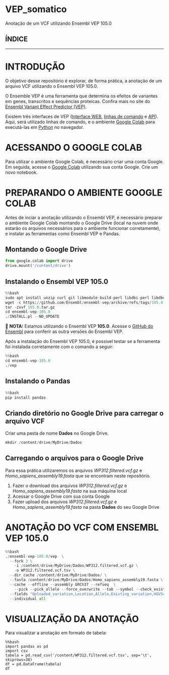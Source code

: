 # VEP_somatico
Anotação de um VCF utilizando Ensembl VEP 105.0 

## ÍNDICE

---
# INTRODUÇÃO
O objetivo desse repositório é explorar, de forma prática, a anotação de um arquivo VCF utilizando o Ensembl VEP 105.0.

O Ensemble VEP é uma ferramenta que determina os efeitos de variantes em genes, transcritos e sequências proteicas. Confira mais no site do [Ensembl Variant Effect Predictor (VEP)](https://www.ensembl.org/info/docs/tools/vep/index.html).

Existem três interfaces de VEP ([Interface WEB](https://www.ensembl.org/info/docs/tools/vep/online/index.html), [linhas de comando](https://www.ensembl.org/info/docs/tools/vep/script/index.html) e [API](https://rest.ensembl.org/#VEP)). Aqui, será utilizado linhas de comando, e o ambiente [Google Colab](https://colab.research.google.com/) para executá-las em [Python](https://www.python.org/) no navegador.

# ACESSANDO O GOOGLE COLAB
Para utilizar o ambiente Google Colab, é necessário criar uma conta Google. Em seguida, acesse o [Google Colab](https://colab.research.google.com/) utilizando sua conta Google. Crie um novo notebook.

# PREPARANDO O AMBIENTE GOOGLE COLAB
Antes de inciar a anotação utilizando o Ensembl VEP, é necessário preparar o ambiente Google Colab montando o Google Drive (local na nuvem onde estarão os arquivos necessários para o ambiente funcionar corretamente), e instalar as ferramentas como Ensembl VEP e Pandas.

## Montando o Google Drive
```python
from google.colab import drive
drive.mount('/content/drive')
```

## Instalando o Ensembl VEP 105.0
```python
%%bash
sudo apt install unzip curl git libmodule-build-perl libdbi-perl libdbd-mysql-perl build-essential zlib1g-dev
wget -c https://github.com/Ensembl/ensembl-vep/archive/refs/tags/105.0.tar.gz
tar -zxvf 105.0.tar.gz
cd ensembl-vep-105.0
./INSTALL.pl --NO_UPDATE 
```
🔴 **NOTA:** Estamos utilizando o Ensembl VEP **105.0**. Acesse o [GitHub do Ensembl](https://github.com/Ensembl/ensembl-vep/tags) para conferir as outra versões do Ensembl VEP.

Após a instalação do Ensembl VEP 105.0, é possível testar se a ferramenta foi instalada corretamente com o comando a seguir:
```python
%%bash
cd ensembl-vep-105.0
./vep
```

## Instalando o Pandas
```python
%%bash
pip install pandas
```

## Criando diretório no Google Drive para carregar o arquivo VCF
Criar uma pasta de nome **Dados** no Google Drive.
```python
mkdir /content/drive/MyDrive/Dados
```

## Carregando o arquivos para o Google Drive
Para essa prática utilizaremos os arquivos *WP312.filtered.vcf.gz* e *Homo_sapiens_assembly19.fasta* que se encontram neste repositório. 
1. Fazer o download dos arquivos *WP312.filtered.vcf.gz* e *Homo_sapiens_assembly19.fasta* na sua máquina local
2. Acessar o Google Drive com sua conta Google
3. Fazer upload dos arquivos *WP312.filtered.vcf.gz* e *Homo_sapiens_assembly19.fasta* na pasta **Dados** do seu Google Drive

# ANOTAÇÃO DO VCF COM ENSEMBL VEP 105.0
```python
%%bash
./ensembl-vep-105.0/vep  \
  --fork 3 \
	-i /content/drive/MyDrive/Dados/WP312.filtered.vcf.gz \
	-o WP312.filtered.vcf.tsv \
  --dir_cache /content/drive/MyDrive/Dados/ \
  --fasta /content/drive/MyDrive/Dados/Homo_sapiens_assembly19.fasta \
  --cache --offline --assembly GRCh37 --refseq  \
	--pick --pick_allele --force_overwrite --tab --symbol --check_existing\
  --fields "Uploaded_variation,Location,Allele,Existing_variation,HGVSc,HGVSp,SYMBOL,Consequence,IND,ZYG,Amino_acids,CLIN_SIG,PolyPhen,SIFT,VARIANT_CLASS,FREQS" \
  --individual all
  ```
# VISUALIZAÇÃO DA ANOTAÇÃO
Para visualizar a anotação em formato de tabela:
```
%%bash
import pandas as pd
import csv
tabela = pd.read_csv('/content/WP312.filtered.vcf.tsv', sep='\t', skiprows=38)
df = pd.DataFrame(tabela)
df
```
